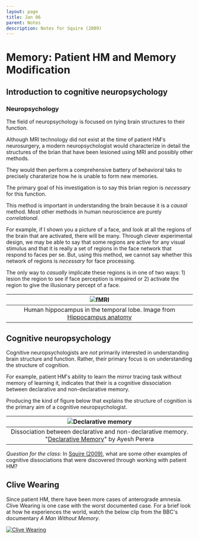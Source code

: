 ```yaml
---
layout: page
title: Jan 06
parent: Notes
description: Notes for Squire (2009)
---
```


# Memory: Patient HM and Memory Modification

## Introduction to cognitive neuropsychology

### Neuropsychology

The field of neuropsychology is focused on tying brain structures to their function. 

Although MRI technology did not exist at the time of patient HM's neurosurgery, a modern neuropsychologist would characterize in detail the structures of the brian that have been lesioned using MRI and possibly other methods. 

They would then perform a comprehensive battery of behavioral taks to precisely charaterize how he is unable to form new memories. 

The primary goal of his investigation is to say this brian region is *necessary* for this function. 

This method is important in understanding the brain because it is a *causal* method. Most other methods in human neuroscience are purely *correlational*. 

For example, if I shown you a picture of a face, and look at all the regions of the brain that are activated, there will be many. Through clever experimental design, we may be able to say that some regions are active for any visual stimulus and that it is really a set of regions in the face network that respond to faces per se. But, using this method, we cannot say whether this network of regions is *necessary* for face processing. 

The only way to *casually* implicate these regions is in one of two ways: 1) lesion the region to see if face perception is impaired or 2) activate the region to give the illusionary percept of a face. 

| ![fMRI](../../assets/images/hippocampus.png) |
|:--:|
| Human hippocampus in the temporal lobe. Image from [Hippocampus anatomy](https://en.wikipedia.org/wiki/Hippocampus_anatomy) |

## Cognitive neuropsychology

Cognitive neuropsychologists are *not* primarily interested in understanding brain structure and function. Rather, their primary focus is on understanding the structure of cognition. 

For example, patient HM's ability to learn the mirror tracing task without memory of learning it, indicates that their is a cognitive dissociation between declarative and non-declarative memory.

Producing the kind of figure below that explains the structure of cognition is the primary aim of a cognitive neuropsychologist. 

| ![Declarative memory](../../assets/images/long-term-memory.jpg) |
|:--:|
| Dissociation between declarative and non-declarative memory. "[Declarative Memory](https://www.simplypsychology.org/declarative-memory.html)" by Ayesh Perera |

*Question for the class*: In [Squire (2009)](https://www.sciencedirect.com/science/article/pii/S0896627308010957?via%3Dihub), what are some other examples of cognitive dissociations that were discovered through working with patient HM? 

## Clive Wearing

Since patient HM, there have been more cases of anterograde amnesia. Clive Wearing is one case with the worst documented case. For a brief look at how he experiences the world, watch the below clip from the BBC's documentary *A Man Without Memory*.

[![Clive Wearing](https://img.youtube.com/vi/Vwigmktix2Y/0.jpg)](https://www.youtube.com/watch?v=Vwigmktix2Y)
